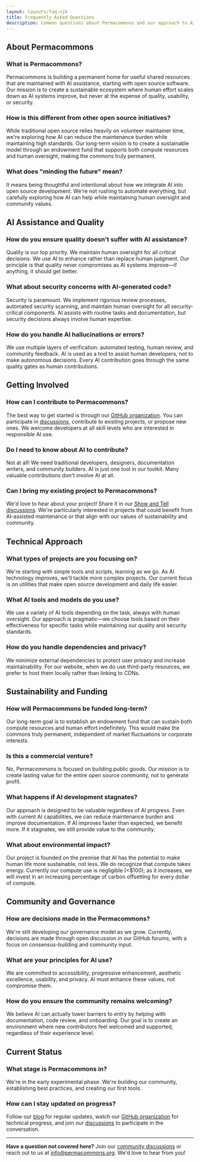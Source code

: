```yaml
---
layout: layouts/faq.njk
title: Frequently Asked Questions
description: Common questions about Permacommons and our approach to AI-assisted open source development
---
```


## About Permacommons

### What is Permacommons?

Permacommons is building a permanent home for useful shared resources that are maintained with AI assistance, starting with open source software. Our mission is to create a sustainable ecosystem where human effort scales down as AI systems improve, but never at the expense of quality, usability, or security.

### How is this different from other open source initiatives?

While traditional open source relies heavily on volunteer maintainer time, we're exploring how AI can reduce the maintenance burden while maintaining high standards. Our long-term vision is to create a sustainable model through an endowment fund that supports both compute resources and human oversight, making the commons truly permanent.

### What does "minding the future" mean?

It means being thoughtful and intentional about how we integrate AI into open source development. We're not rushing to automate everything, but carefully exploring how AI can help while maintaining human oversight and community values.

## AI Assistance and Quality

### How do you ensure quality doesn't suffer with AI assistance?

Quality is our top priority. We maintain human oversight for all critical decisions. We use AI to enhance rather than replace human judgment. Our principle is that quality never compromises as AI systems improve—if anything, it should get better.

### What about security concerns with AI-generated code?

Security is paramount. We implement rigorous review processes, automated security scanning, and maintain human oversight for all security-critical components. AI assists with routine tasks and documentation, but security decisions always involve human expertise.

### How do you handle AI hallucinations or errors?

We use multiple layers of verification: automated testing, human review, and community feedback. AI is used as a tool to assist human developers, not to make autonomous decisions. Every AI contribution goes through the same quality gates as human contributions.

## Getting Involved

### How can I contribute to Permacommons?

The best way to get started is through our [GitHub organization](https://github.com/permacommons). You can participate in [discussions](https://github.com/orgs/permacommons/discussions), contribute to existing projects, or propose new ones. We welcome developers at all skill levels who are interested in responsible AI use.

### Do I need to know about AI to contribute?

Not at all! We need traditional developers, designers, documentation writers, and community builders. AI is just one tool in our toolkit. Many valuable contributions don't involve AI at all.

### Can I bring my existing project to Permacommons?

We'd love to hear about your project! Share it in our [Show and Tell discussions](https://github.com/orgs/permacommons/discussions/categories/show-and-tell). We're particularly interested in projects that could benefit from AI-assisted maintenance or that align with our values of sustainability and community.

## Technical Approach

### What types of projects are you focusing on?

We're starting with simple tools and scripts, learning as we go. As AI technology improves, we'll tackle more complex projects. Our current focus is on utilities that make open source development and daily life easier.

### What AI tools and models do you use?

We use a variety of AI tools depending on the task, always with human oversight. Our approach is pragmatic—we choose tools based on their effectiveness for specific tasks while maintaining our quality and security standards.

### How do you handle dependencies and privacy?

We minimize external dependencies to protect user privacy and increase maintainability. For our website, when we do use third-party resources, we prefer to host them locally rather than linking to CDNs.

## Sustainability and Funding

### How will Permacommons be funded long-term?

Our long-term goal is to establish an endowment fund that can sustain both compute resources and human effort indefinitely. This would make the commons truly permanent, independent of market fluctuations or corporate interests.

### Is this a commercial venture?

No, Permacommons is focused on building public goods. Our mission is to create lasting value for the entire open source community, not to generate profit.

### What happens if AI development stagnates?

Our approach is designed to be valuable regardless of AI progress. Even with current AI capabilities, we can reduce maintenance burden and improve documentation. If AI improves faster than expected, we benefit more. If it stagnates, we still provide value to the community.

### What about environmental impact?

Our project is founded on the premise that AI has the potential to make human life more sustainable, not less. We do recognize that compute takes energy. Currently our compute use is negligible (<$100); as it increases, we will invest in an increasing percentage of carbon offsetting for every dollar of compute.

## Community and Governance

### How are decisions made in the Permacommons?

We're still developing our governance model as we grow. Currently, decisions are made through open discussion in our GitHub forums, with a focus on consensus-building and community input.

### What are your principles for AI use?

We are committed to accessibility, progressive enhancement, aesthetic excellence, usability, and privacy. AI must enhance these values, not compromise them.

### How do you ensure the community remains welcoming?

We believe AI can actually lower barriers to entry by helping with documentation, code review, and onboarding. Our goal is to create an environment where new contributors feel welcomed and supported, regardless of their experience level.

## Current Status

### What stage is Permacommons in?

We're in the early experimental phase. We're building our community, establishing best practices, and creating our first tools. 

### How can I stay updated on progress?

Follow our [blog](/blog/) for regular updates, watch our [GitHub organization](https://github.com/permacommons) for technical progress, and join our [discussions](https://github.com/orgs/permacommons/discussions) to participate in the conversation.

---

**Have a question not covered here?** Join our [community discussions](https://github.com/orgs/permacommons/discussions) or reach out to us at [info@permacommons.org](mailto:info@permacommons.org). We'd love to hear from you!
